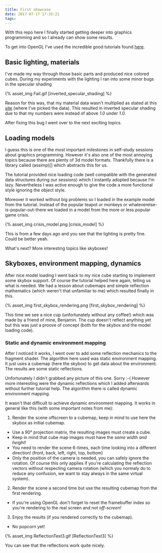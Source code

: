 ```yaml
---
title: First showcase
date: 2017-07-17 17:33:21
tags:
---
```


With this repo here I finally started getting deeper into graphics programming and so I already can show some results.

To get into OpenGL I've used the incredible good tutorials found [here](https://learnopengl.com).

## Basic lighting, materials

I've made my way through those basic parts and produced nice colored cubes.
During my experiments with the lighting I ran into some minor bugs in the specular shading

{% asset_img Fail.gif [inverted_specular_shading] %}

Reason for this was, that my material data wasn't multiplied as stated at this [site](http://devernay.free.fr/cours/opengl/materials.html) (where I've picked the data).
This resulted in inverted specular shading due to that my numbers were instead of above _1.0_ under _1.0_.

After fixing this bug I went over to the next exciting topics. 

## Loading models
I guess this is one of the most important milestones in self-study sessions about graphics programming.
However it's also one of the most annoying topics because there are plenty of 3d model formats. Thankfully there is a library called (assimp)[] which abstracts this for us.

The tutorial provided nice loading code (well compatible with the generated data structures during our sessions) which I instantly adopted because I'm lazy.
Nevertheless I was active enough to give the code a more functional style ignoring the object style.

Moreover it worked without big problems so I loaded in the example model from the tutorial. Instead of the popular teapot or monkeys or whateverelse-is-popular-out-there we loaded in a model from the more or less popular game crisis. 

{% asset_img crisis_model.png [crisis_model] %}

This is from a few days ago and you see that the lighting is pretty fine. Could be better yeah.

What's next? More interesting topics like skyboxes!

## Skyboxes, environment mapping, dynamics

After nice model loading I went back to my nice cube starting to implement some skybox support. Of course the tutorial helped here again, telling us what is needed.
We had a lesson about cubemaps and simple reflection mathematics (which weren't that unfamiliar to me) which resulted finally in this.

{% asset_img first_skybox_rendering.png [first_skybox_rendering] %}

This time we see a nice cup (unfortunately without any coffee!) which was made by a friend of mine, Benjamin.
The cup doesn't reflect anything yet but this was just a proove of concept (both for the skybox and the model loading code).

### Static and dynamic environment mapping

After I noticed it works, I went over to add some reflection mechanics to the fragment shader.
The algorithm here used was static environment mapping. It just uses a cubemap (here the skybox) to get data about the environment. The results are some static reflections. 

Unfortunately I didn't grabbed any picture of this one. Sorry :-(
However more interesting were the dynamic reflections which I added afterwards without further tutorial help. The algorithm there is called dynamic environment mapping.

It wasn't that difficult to achieve dynamic environment mapping. It works in general like this (with some important notes from me):
1. Render the scene offscreen to a cubemap, keep in mind to use here the skybox as initial cubemap.
- Use a 90° projection matrix, the resulting images must create a cube.
- Keep in mind that cube map images must have the *same width and height*!
- You need to render the scene 6-times, each time looking into a different direction! (front, back, left, right, top, bottom)
- Only the position of the camera is needed, you can safely ignore the rotation. Of course this only applies if you're calculating the reflection vectors without respecting camera rotation (which you normaly do to reduce any confusion, we want to stay always in the same virtual system).
2. Render the scene a second time but use the resulting cubemap from the first rendering.
- If you're using OpenGL don't forget to reset the framebuffer index so you're rendering to the real screen and not _off-screen_! 
3. Enjoy the results (if you rendered correctly to the cubemap).
- No popcorn yet!


{% asset_img ReflectionTest3.gif [ReflectionTest3] %}

You can see that the reflections work quite nicely.
